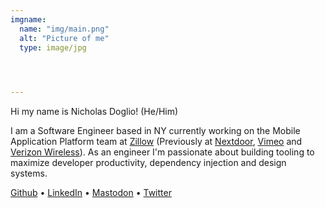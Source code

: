 ```yaml
---
imgname: 
  name: "img/main.png"
  alt: "Picture of me"
  type: image/jpg



  
---
```


Hi my name is Nicholas Doglio! (He/Him)


I am a Software Engineer based in NY currently working on the Mobile Application Platform team at [Zillow](https://www.zillow.com/) (Previously at [Nextdoor](https://nextdoor.com/), [Vimeo](https://vimeo.com/) and [Verizon Wireless](https://www.verizon.com/)).  As an engineer I'm passionate about building tooling to maximize developer productivity, dependency injection and design systems.

[Github](https://github.com/WhosNickDoglio/) • [LinkedIn](https://www.linkedin.com/in/nicholasdoglio/) • [Mastodon](https://androiddev.social/@WhosNickDoglio) • [Twitter](https://twitter.com/WhosNickDoglio)


<a rel="me" href="https://androiddev.social/@WhosNickDoglio"></a>